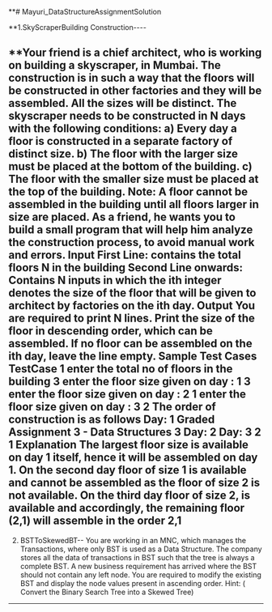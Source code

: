 **# Mayuri_DataStructureAssignmentSolution

**1.SkyScraperBuilding Construction----

**Your friend is a chief architect, who is working on building a skyscraper, in Mumbai. The
construction is in such a way that the floors will be constructed in other factories and they will be
assembled. All the sizes will be distinct.
The skyscraper needs to be constructed in N days with the following conditions:
a) Every day a floor is constructed in a separate factory of distinct size.
b) The floor with the larger size must be placed at the bottom of the building.
c) The floor with the smaller size must be placed at the top of the building.
Note: A floor cannot be assembled in the building until all floors larger in size are placed.
As a friend, he wants you to build a small program that will help him analyze the construction
process, to avoid manual work and errors.
Input
First Line: contains the total floors N in the building
Second Line onwards: Contains N inputs in which the ith integer denotes the size of the floor
that will be given to architect by factories on the ith day.
Output
You are required to print N lines. Print the size of the floor in descending order, which can be
assembled.
If no floor can be assembled on the ith day, leave the line empty.
Sample Test Cases
TestCase 1
enter the total no of floors in the building
3
enter the floor size given on day : 1
3
enter the floor size given on day : 2
1
enter the floor size given on day : 3
2
The order of construction is as follows
Day: 1
Graded Assignment 3 - Data Structures
3
Day: 2
Day: 3
2 1
Explanation
The largest floor size is available on day 1 itself, hence it will be assembled on day 1.
On the second day floor of size 1 is available and cannot be assembled as the floor of size 2 is
not available.
On the third day floor of size 2, is available and accordingly, the remaining floor (2,1) will
assemble in the order 2,1
---------------------------------------------


2. BSTToSkewedBT--
You are working in an MNC, which manages the Transactions, where only BST is used as a
Data Structure. The company stores all the data of transactions in BST such that the tree is
always a complete BST.
A new business requirement has arrived where the BST should not contain any left node.
You are required to modify the existing BST and display the node values present in ascending
order.
Hint: ( Convert the Binary Search Tree into a Skewed Tree)
******************
